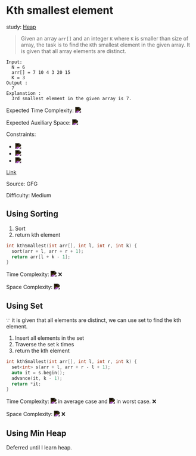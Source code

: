 # Kth smallest element

study: [Heap](../../Study/1.%20Heap/)

> Given an array `arr[]` and an integer `K` where `K` is smaller than size of array, the task is to find the `K`th smallest element in the given array. It is given that all array elements are distinct.

```plaintext
Input:
  N = 6
  arr[] = 7 10 4 3 20 15
  K = 3
Output :
  7
Explanation :
  3rd smallest element in the given array is 7.
```

Expected Time Complexity: <!-- $O(n)$ --> <img style="transform: translateY(0.1em); filter: invert();" src="https://render.githubusercontent.com/render/math?math=O(n)">

Expected Auxiliary Space: <!-- $O(1)$ --> <img style="transform: translateY(0.1em); filter: invert();" src="https://render.githubusercontent.com/render/math?math=O(1)">

Constraints:

- <!-- $1 \le N \le 105$ --> <img style="transform: translateY(0.1em); filter: invert();" src="https://render.githubusercontent.com/render/math?math=1%20%5Cle%20N%20%5Cle%20105">
- <!-- $1 \le arr[i] \le 105$ --> <img style="transform: translateY(0.1em); filter: invert();" src="https://render.githubusercontent.com/render/math?math=1%20%5Cle%20arr%5Bi%5D%20%5Cle%20105">
- <!-- $1 \le K \le N$ --> <img style="transform: translateY(0.1em); filter: invert();" src="https://render.githubusercontent.com/render/math?math=1%20%5Cle%20K%20%5Cle%20N">

[Link](https://practice.geeksforgeeks.org/problems/kth-smallest-element5635/1)

Source: GFG

Difficulty: Medium

## Using Sorting

1. Sort
2. return kth element

```cpp
int kthSmallest(int arr[], int l, int r, int k) {
  sort(arr + l, arr + r + 1);
  return arr[l + k - 1];
}
```

Time Complexity: <!-- $O(n \log n)$ --> <img style="transform: translateY(0.1em); filter: invert();" src="https://render.githubusercontent.com/render/math?math=O(n%20%5Clog%20n)"> ❌

Space Complexity: <!-- $O(1)$ --> <img style="transform: translateY(0.1em); filter: invert();" src="https://render.githubusercontent.com/render/math?math=O(1)">

## Using Set

$\because\,$ it is given that all elements are distinct, we can use set to find the kth element.

1. Insert all elements in the set
2. Traverse the set k times
3. return the kth element

```cpp
int kthSmallest(int arr[], int l, int r, int k) {
  set<int> s(arr + l, arr + r - l + 1);
  auto it = s.begin();
  advance(it, k - 1);
  return *it;
}
```

Time Complexity: <!-- $O(log n)$ --> <img style="transform: translateY(0.1em); filter: invert();" src="https://render.githubusercontent.com/render/math?math=O(log%20n)"> in average case and <!-- $O(n)$ --> <img style="transform: translateY(0.1em); filter: invert();" src="https://render.githubusercontent.com/render/math?math=O(n)"> in worst case. ❌

Space Complexity: <!-- $O(n)$ --> <img style="transform: translateY(0.1em); filter: invert();" src="https://render.githubusercontent.com/render/math?math=O(n)"> ❌

## Using Min Heap

Deferred until I learn heap.
